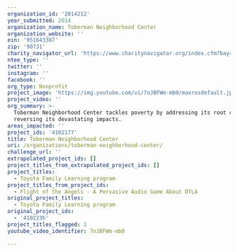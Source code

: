 ```yaml
---
organization_id: '2014212'
year_submitted: 2014
organization_name: Toberman Neighborhood Center
organization_website: ''
ein: '951643387'
zip: '90731'
charity_navigator_url: 'https://www.charitynavigator.org/index.cfm?bay=search.profile&ein=951643387'
ntee_type: ''
twitter: ''
instagram: ''
facebook: ''
org_type: Nonprofit
project_image: 'https://img.youtube.com/vi/7nJBFWm-mb0/maxresdefault.jpg'
project_video: ''
org_summary: >-
  Toberman Neighborhood Center tackles poverty by addressing its root causes and
  reversing its devastating impacts.
areas_impacted: ''
project_ids: '4102177'
title: Toberman Neighborhood Center
uri: /organizations/toberman-neighborhood-center/
challenge_url: ''
extrapolated_project_ids: []
project_titles_from_extrapolated_project_ids: []
project_titles:
  - Toyota Family Learning program
project_titles_from_project_ids:
  - Flight of the Angels - A Pervasive Audio Game About DTLA
original_project_titles:
  - Toyota Family Learning program
original_project_ids:
  - '4102236'
project_titles_flagged: 1
youtube_video_identifier: 7nJBFWm-mb0

---
```

